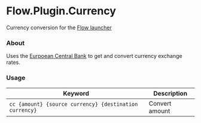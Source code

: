 Flow.Plugin.Currency
===================

Currency conversion for the [Flow launcher](https://github.com/Flow-Launcher/Flow.Launcher)

### About

Uses the [Eurpoean Central Bank](https://www.ecb.europa.eu/stats/policy_and_exchange_rates/euro_reference_exchange_rates/html/index.en.html) to get and convert currency exchange rates.

### Usage
| Keyword                                                      | Description                   |
| ------------------------------------------------------------ | ----------------------------- |
| `` cc {amount} {source currency} {destination currency} ``   | Convert amount                |
